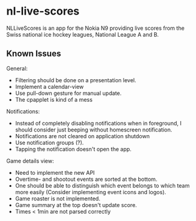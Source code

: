 nl-live-scores
==============
NLLiveScores is an app for the Nokia N9 providing live scores from the Swiss
national ice hockey leagues, National League A and B.

Known Issues
------------
General:
* Filtering should be done on a presentation level.
* Implement a calendar-view
* Use pull-down gesture for manual update.
* The cpapplet is kind of a mess

Notifications:
* Instead of completely disabling notifications when in foreground, I should 
  consider just beeping without homescreen notification.
* Notifications are not cleared on application shutdown
* Use notification groups (?).
* Tapping the notification doesn't open the app.

Game details view:
* Need to implement the new API
* Overtime- and shootout events are sorted at the bottom.
* One should be able to distinguish which event belongs to which team 
  more easily (Consider implementing event icons and logos).
* Game roaster is not implemented.
* Game summary at the top doesn't update score.
* Times < 1min are not parsed correctly

